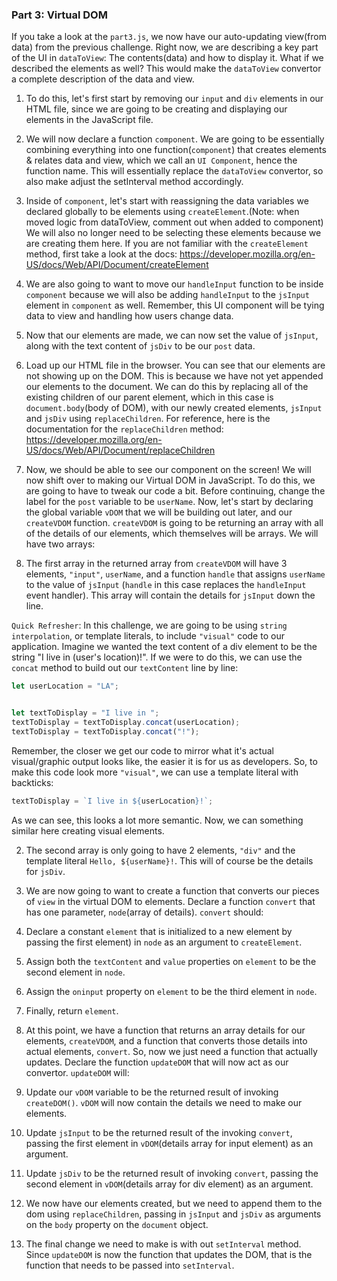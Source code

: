 ### Part 3: Virtual DOM


If you take a look at the `part3.js`, we now have our auto-updating view(from data) from the previous challenge. Right now, we are describing a key part of the UI in `dataToView`: The contents(data) and how to display it. What if we described the elements as well? This would make the `dataToView` convertor a complete description of the data and view.


1. To do this, let's first start by removing our `input` and `div` elements in our HTML file, since we are going to be creating and displaying our elements in the JavaScript file.


2. We will now declare a function `component`. We are going to be essentially combining everything into one function(`component`) that creates elements & relates data and view, which we call an `UI Component`, hence the function name. This will essentially replace the `dataToView` convertor, so also make adjust the setInterval method accordingly.


  1. Inside of `component`, let's start with reassigning the data variables we declared globally to be elements using `createElement`.(Note: when moved logic from dataToView, comment out when added to component) We will also no longer need to be selecting these elements because we are creating them here. If you are not familiar with the `createElement` method, first take a look at the docs: https://developer.mozilla.org/en-US/docs/Web/API/Document/createElement


  2. We are also going to want to move our `handleInput` function to be inside `component` because we will also be adding `handleInput` to the `jsInput` element in `component` as well. Remember, this UI component will be tying data to view and handling how users change data.


  3. Now that our elements are made, we can now set the value of `jsInput`, along with the text content of `jsDiv` to be our `post` data.


  4. Load up our HTML file in the browser. You can see that our elements are not showing up on the DOM. This is because we have not yet appended our elements to the document. We can do this by replacing all of the existing children of our parent element, which in this case is `document.body`(body of DOM), with our newly created elements, `jsInput` and `jsDiv` using `replaceChildren`. For reference, here is the documentation for the `replaceChildren` method: https://developer.mozilla.org/en-US/docs/Web/API/Document/replaceChildren


3. Now, we should be able to see our component on the screen! We will now shift over to making our Virtual DOM in JavaScript. To do this, we are going to have to tweak our code a bit. Before continuing, change the label for the `post` variable to be `userName`. Now, let's start by declaring the global variable `vDOM` that we will be building out later, and our `createVDOM` function. `createVDOM` is going to be returning an array with all of the details of our elements, which themselves will be arrays. We will have two arrays:


  1. The first array in the returned array from `createVDOM` will have 3 elements, `"input"`, `userName`, and a function `handle` that assigns `userName` to the value of `jsInput` (`handle` in this case replaces the `handleInput` event handler). This array will contain the details for `jsInput` down the line.


  `Quick Refresher`: In this challenge, we are going to be using `string interpolation`, or template literals, to include `"visual"` code to our application. Imagine we wanted the text content of a div element to be the string "I live in (user's location)!". If we were to do this, we can use the `concat` method to build out our `textContent` line by line:


  ```javascript
  let userLocation = "LA";


  let textToDisplay = "I live in ";
  textToDisplay = textToDisplay.concat(userLocation);
  textToDisplay = textToDisplay.concat("!");
  ```


  Remember, the closer we get our code to mirror what it's actual visual/graphic output looks like, the easier it is for us as developers. So, to make this code look more `"visual"`, we can use a template literal with backticks:


  ```javascript
  textToDisplay = `I live in ${userLocation}!`;
  ```


  As we can see, this looks a lot more semantic. Now, we can something similar here creating visual elements.


  2. The second array is only going to have 2 elements, `"div"` and the template literal `Hello, ${userName}!`. This will of course be the details for `jsDiv`.


4. We are now going to want to create a function that converts our pieces of `view` in the virtual DOM to elements. Declare a function `convert` that has one parameter, `node`(array of details). `convert` should:


  1. Declare a constant `element` that is initialized to a new element by passing the first element) in `node` as an argument to `createElement`.


  2. Assign both the `textContent` and `value` properties on `element` to be the second element in `node`.


  3. Assign the `oninput` property on `element` to be the third element in `node`.


  4. Finally, return `element`.


5. At this point, we have a function that returns an array details for our elements, `createVDOM`, and a function that converts those details into actual elements, `convert`. So, now we just need a function that actually updates. Declare the function `updateDOM` that will now act as our convertor. `updateDOM` will:


  1. Update our `vDOM` variable to be the returned result of invoking `createDOM()`. `vDOM` will now contain the details we need to make our elements.


  2. Update `jsInput` to be the returned result of the invoking `convert`, passing the first element in `vDOM`(details array for input element) as an argument.


  3. Update `jsDiv` to be the returned result of invoking `convert`, passing the second element in `vDOM`(details array for div element) as an argument.


  4. We now have our elements created, but we need to append them to the dom using `replaceChildren`, passing in `jsInput` and `jsDiv` as arguments on the `body` property on the `document` object.


6. The final change we need to make is with out `setInterval` method. Since `updateDOM` is now the function that updates the DOM, that is the function that needs to be passed into `setInterval`.
